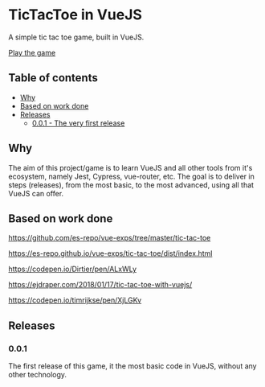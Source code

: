 # TicTacToe in VueJS

A simple tic tac toe game, built in VueJS.

[Play the game](https://www.alexandrecanijo.com/tictactoevuejs/)

## Table of contents

* [Why](#why)
* [Based on work done](#based-on-work-done)
* [Releases](#releases)
  * [0.0.1 - The very first release](#0.0.1) 


## Why

The aim of this project/game is to learn VueJS and all other tools from
it's ecosystem, namely Jest, Cypress, vue-router, etc.
The goal is to deliver in steps (releases), from the most basic, to the
most advanced, using all that VueJS can offer.

## Based on work done

https://github.com/es-repo/vue-exps/tree/master/tic-tac-toe

https://es-repo.github.io/vue-exps/tic-tac-toe/dist/index.html

https://codepen.io/Dirtier/pen/ALxWLy

https://ejdraper.com/2018/01/17/tic-tac-toe-with-vuejs/

https://codepen.io/timrijkse/pen/XjLGKv

## Releases

### 0.0.1
The first release of this game, it the most basic code in VueJS, without any other technology.

[license-image]: https://img.shields.io/badge/license-GPL%203-blue.svg
[license-url]: LICENSE.md
